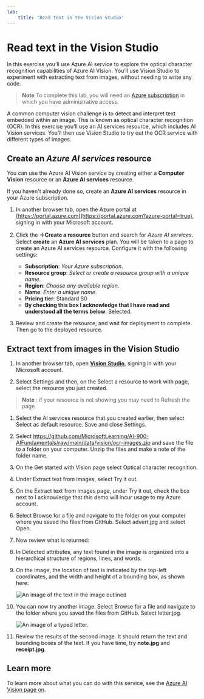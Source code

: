 ```yaml
---
lab:
    title: 'Read text in the Vision Studio​'
---
```


# Read text in the Vision Studio

In this exercise you’ll use Azure AI service to explore the optical character recognition capabilities of Azure AI Vision. You’ll use Vision Studio to experiment with extracting text from images, without needing to write any code.

> **Note**
> To complete this lab, you will need an [Azure subscription](https://azure.microsoft.com/free?azure-portal=true) in which you have administrative access.

A common computer vision challenge is to detect and interpret text embedded within an image. This is known as optical character recognition (OCR). In this exercise you’ll use an AI services resource, which includes AI Vision services. You’ll then use Vision Studio to try out the OCR service with different types of images.

## Create an *Azure AI services* resource

You can use the Azure AI Vision service by creating either a **Computer Vision** resource or an **Azure AI services** resource.

If you haven't already done so, create an **Azure AI services** resource in your Azure subscription.

1. In another browser tab, open the Azure portal at [https://portal.azure.com](https://portal.azure.com?azure-portal=true), signing in with your Microsoft account.

1. Click the **&#65291;Create a resource** button and search for *Azure AI services*. Select **create** an **Azure AI services** plan. You will be taken to a page to create an Azure AI services resource. Configure it with the following settings:
    - **Subscription**: *Your Azure subscription*.
    - **Resource group**: *Select or create a resource group with a unique name*.
    - **Region**: *Choose any available region*.
    - **Name**: *Enter a unique name*.
    - **Pricing tier**: Standard S0
    - **By checking this box I acknowledge that I have read and understood all the terms below**: Selected.

1. Review and create the resource, and wait for deployment to complete. Then go to the deployed resource.

## Extract text from images in the Vision Studio

1. In another browser tab, open [**Vision Studio**](https://portal.vision.cognitive.azure.com?azure-portal=true), signing in with your Microsoft account.

1. Select Settings and then, on the Select a resource to work with page, select the resource you just created.  

> **Note** : if your resource is not showing you may need to Refresh the page. 

1. Select the AI services resource that you created earlier, then select Select as default resource. Save and close Settings. 

1. Select https://github.com/MicrosoftLearning/AI-900-AIFundamentals/raw/main/data/vision/ocr-images.zip and save the file to a folder on your computer. Unzip the files and make a note of the folder name.

1. On the Get started with Vision page select Optical character recognition. 

1. Under Extract text from images, select Try it out.

1. On the Extract text from images page, under Try it out, check the box next to I acknowledge that this demo will incur usage to my Azure account. 

1. Select Browse for a file and navigate to the folder on your computer where you saved the files from GitHub. Select advert.jpg and select Open.

1. Now review what is returned:
1. In Detected attributes, any text found in the image is organized into a hierarchical structure of regions, lines, and words.
1. On the image, the location of text is indicated by the top-left coordinates, and the width and height of a bounding box, as shown here:

    ![An image of the text in the image outlined](media/read-text-computer-vision/lab-05-bounding-boxes.png)

1. You can now try another image. Select Browse for a file and navigate to the folder where you saved the files from GitHub. Select letter.jpg.

    ![An image of a typed letter.](media/read-text-computer-vision/letter.jpg)

1. Review the results of the second image. It should return the text and bounding boxes of the text. If you have time, try **note.jpg** and **receipt.jpg**.


## Learn more

To learn more about what you can do with this service, see the [Azure AI Vision page on](https://docs.microsoft.com/azure/cognitive-services/computer-vision/overview-ocr).
